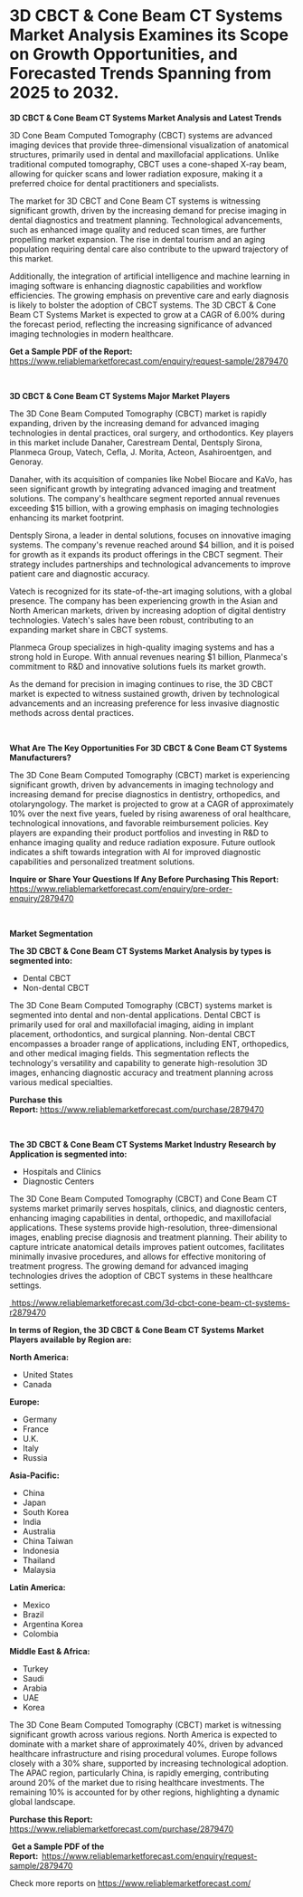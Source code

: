 <p><h1>3D CBCT & Cone Beam CT Systems Market Analysis Examines its Scope on Growth Opportunities, and Forecasted Trends Spanning from 2025 to 2032.</h1></p><p><strong>3D CBCT & Cone Beam CT Systems Market Analysis and Latest Trends</strong></p>
<p><p>3D Cone Beam Computed Tomography (CBCT) systems are advanced imaging devices that provide three-dimensional visualization of anatomical structures, primarily used in dental and maxillofacial applications. Unlike traditional computed tomography, CBCT uses a cone-shaped X-ray beam, allowing for quicker scans and lower radiation exposure, making it a preferred choice for dental practitioners and specialists.</p><p>The market for 3D CBCT and Cone Beam CT systems is witnessing significant growth, driven by the increasing demand for precise imaging in dental diagnostics and treatment planning. Technological advancements, such as enhanced image quality and reduced scan times, are further propelling market expansion. The rise in dental tourism and an aging population requiring dental care also contribute to the upward trajectory of this market.</p><p>Additionally, the integration of artificial intelligence and machine learning in imaging software is enhancing diagnostic capabilities and workflow efficiencies. The growing emphasis on preventive care and early diagnosis is likely to bolster the adoption of CBCT systems. The 3D CBCT & Cone Beam CT Systems Market is expected to grow at a CAGR of 6.00% during the forecast period, reflecting the increasing significance of advanced imaging technologies in modern healthcare.</p></p>
<p><strong>Get a Sample PDF of the Report:&nbsp;</strong> <a href="https://www.reliablemarketforecast.com/enquiry/request-sample/2879470?utm_campaign=2731&utm_medium=2&utm_source=Github&utm_content=ia&utm_term=12032025&utm_id=3d-cbct-cone-beam-ct-systems">https://www.reliablemarketforecast.com/enquiry/request-sample/2879470</a></p>
<p>&nbsp;</p>
<p><strong>3D CBCT & Cone Beam CT Systems Major Market Players</strong></p>
<p><p>The 3D Cone Beam Computed Tomography (CBCT) market is rapidly expanding, driven by the increasing demand for advanced imaging technologies in dental practices, oral surgery, and orthodontics. Key players in this market include Danaher, Carestream Dental, Dentsply Sirona, Planmeca Group, Vatech, Cefla, J. Morita, Acteon, Asahiroentgen, and Genoray.</p><p>Danaher, with its acquisition of companies like Nobel Biocare and KaVo, has seen significant growth by integrating advanced imaging and treatment solutions. The company's healthcare segment reported annual revenues exceeding $15 billion, with a growing emphasis on imaging technologies enhancing its market footprint.</p><p>Dentsply Sirona, a leader in dental solutions, focuses on innovative imaging systems. The company's revenue reached around $4 billion, and it is poised for growth as it expands its product offerings in the CBCT segment. Their strategy includes partnerships and technological advancements to improve patient care and diagnostic accuracy.</p><p>Vatech is recognized for its state-of-the-art imaging solutions, with a global presence. The company has been experiencing growth in the Asian and North American markets, driven by increasing adoption of digital dentistry technologies. Vatech's sales have been robust, contributing to an expanding market share in CBCT systems.</p><p>Planmeca Group specializes in high-quality imaging systems and has a strong hold in Europe. With annual revenues nearing $1 billion, Planmeca's commitment to R&D and innovative solutions fuels its market growth.</p><p>As the demand for precision in imaging continues to rise, the 3D CBCT market is expected to witness sustained growth, driven by technological advancements and an increasing preference for less invasive diagnostic methods across dental practices.</p></p>
<p>&nbsp;</p>
<p><strong>What Are The Key Opportunities For 3D CBCT & Cone Beam CT Systems Manufacturers?</strong></p>
<p><p>The 3D Cone Beam Computed Tomography (CBCT) market is experiencing significant growth, driven by advancements in imaging technology and increasing demand for precise diagnostics in dentistry, orthopedics, and otolaryngology. The market is projected to grow at a CAGR of approximately 10% over the next five years, fueled by rising awareness of oral healthcare, technological innovations, and favorable reimbursement policies. Key players are expanding their product portfolios and investing in R&D to enhance imaging quality and reduce radiation exposure. Future outlook indicates a shift towards integration with AI for improved diagnostic capabilities and personalized treatment solutions.</p></p>
<p><strong>Inquire or Share Your Questions If Any Before Purchasing This Report:</strong> <a href="https://www.reliablemarketforecast.com/enquiry/pre-order-enquiry/2879470?utm_campaign=2731&utm_medium=2&utm_source=Github&utm_content=ia&utm_term=12032025&utm_id=3d-cbct-cone-beam-ct-systems">https://www.reliablemarketforecast.com/enquiry/pre-order-enquiry/2879470</a></p>
<p>&nbsp;</p>
<p><strong>Market Segmentation</strong></p>
<p><strong>The 3D CBCT & Cone Beam CT Systems Market Analysis by types is segmented into:</strong></p>
<p><ul><li>Dental CBCT</li><li>Non-dental CBCT</li></ul></p>
<p><p>The 3D Cone Beam Computed Tomography (CBCT) systems market is segmented into dental and non-dental applications. Dental CBCT is primarily used for oral and maxillofacial imaging, aiding in implant placement, orthodontics, and surgical planning. Non-dental CBCT encompasses a broader range of applications, including ENT, orthopedics, and other medical imaging fields. This segmentation reflects the technology's versatility and capability to generate high-resolution 3D images, enhancing diagnostic accuracy and treatment planning across various medical specialties.</p></p>
<p><strong>Purchase this Report:&nbsp;</strong><a href="https://www.reliablemarketforecast.com/purchase/2879470?utm_campaign=2731&utm_medium=2&utm_source=Github&utm_content=ia&utm_term=12032025&utm_id=3d-cbct-cone-beam-ct-systems">https://www.reliablemarketforecast.com/purchase/2879470</a></p>
<p>&nbsp;</p>
<p><strong>The 3D CBCT & Cone Beam CT Systems Market Industry Research by Application is segmented into:</strong></p>
<p><ul><li>Hospitals and Clinics</li><li>Diagnostic Centers</li></ul></p>
<p><p>The 3D Cone Beam Computed Tomography (CBCT) and Cone Beam CT systems market primarily serves hospitals, clinics, and diagnostic centers, enhancing imaging capabilities in dental, orthopedic, and maxillofacial applications. These systems provide high-resolution, three-dimensional images, enabling precise diagnosis and treatment planning. Their ability to capture intricate anatomical details improves patient outcomes, facilitates minimally invasive procedures, and allows for effective monitoring of treatment progress. The growing demand for advanced imaging technologies drives the adoption of CBCT systems in these healthcare settings.</p></p>
<p><a href="https://www.reliablemarketforecast.com/3d-cbct-cone-beam-ct-systems-r2879470?utm_campaign=2731&utm_medium=2&utm_source=Github&utm_content=ia&utm_term=12032025&utm_id=3d-cbct-cone-beam-ct-systems">&nbsp;https://www.reliablemarketforecast.com/3d-cbct-cone-beam-ct-systems-r2879470</a></p>
<p><strong>In terms of Region, the 3D CBCT & Cone Beam CT Systems Market Players available by Region are:</strong></p>
<p>
    <p> <strong> North America: </strong>
        <ul>
            <li>United States</li>
            <li>Canada</li>
        </ul>
        </p> 
    <p> <strong> Europe: </strong>
        <ul>
            <li>Germany</li>
            <li>France</li>
            <li>U.K.</li>
            <li>Italy</li>
            <li>Russia</li>
        </ul>
        </p> 
    <p> <strong> Asia-Pacific: </strong>
        <ul>
            <li>China</li>
            <li>Japan</li>
            <li>South Korea</li>
            <li>India</li>
            <li>Australia</li>
            <li>China Taiwan</li>
            <li>Indonesia</li>
            <li>Thailand</li>
            <li>Malaysia</li>
        </ul>
        </p> 
    <p> <strong> Latin America: </strong>
        <ul>
            <li>Mexico</li>
            <li>Brazil</li>
            <li>Argentina Korea</li>
            <li>Colombia</li>
        </ul>
        </p> 
    <p> <strong> Middle East & Africa: </strong>
        <ul>
            <li>Turkey</li>
            <li>Saudi</li>
            <li>Arabia</li>
            <li>UAE</li>
            <li>Korea</li>
        </ul>
    </p>
    </p>
<p><p>The 3D Cone Beam Computed Tomography (CBCT) market is witnessing significant growth across various regions. North America is expected to dominate with a market share of approximately 40%, driven by advanced healthcare infrastructure and rising procedural volumes. Europe follows closely with a 30% share, supported by increasing technological adoption. The APAC region, particularly China, is rapidly emerging, contributing around 20% of the market due to rising healthcare investments. The remaining 10% is accounted for by other regions, highlighting a dynamic global landscape.</p></p>
<p><strong>Purchase this Report: </strong><a href="https://www.reliablemarketforecast.com/purchase/2879470?utm_campaign=2731&utm_medium=2&utm_source=Github&utm_content=ia&utm_term=12032025&utm_id=3d-cbct-cone-beam-ct-systems">https://www.reliablemarketforecast.com/purchase/2879470</a></p>
<p>&nbsp;<strong>Get a Sample PDF of the Report:&nbsp;&nbsp;</strong><a href="https://www.reliablemarketforecast.com/enquiry/request-sample/2879470?utm_campaign=2731&utm_medium=2&utm_source=Github&utm_content=ia&utm_term=12032025&utm_id=3d-cbct-cone-beam-ct-systems">https://www.reliablemarketforecast.com/enquiry/request-sample/2879470</a></p>
<p><strong></strong></p>
<p>Check more reports on <a href="https://www.reliablemarketforecast.com/?utm_campaign=2731&utm_medium=2&utm_source=Github&utm_content=ia&utm_term=12032025&utm_id=3d-cbct-cone-beam-ct-systems">https://www.reliablemarketforecast.com/</a></p>